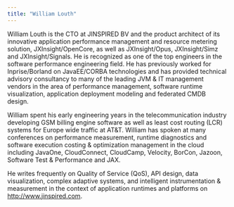 ```yaml
---
title: "William Louth"
---
```


William Louth is the CTO at JINSPIRED BV and the product architect of
its innovative application performance management and resource metering
solution, JXInsight/OpenCore, as well as JXInsight/Opus, JXInsight/Simz
and JXInsight/Signals. He is recognized as one of the top engineers in
the software performance engineering field. He has previously worked for
Inprise/Borland on JavaEE/CORBA technologies and has provided technical
advisory consultancy to many of the leading JVM & IT management vendors
in the area of performance management, software runtime visualization,
application deployment modeling and federated CMDB design. 

William spent his early engineering years in the telecommunication
industry developing GSM billing engine software as well as least cost
routing (LCR) systems for Europe wide traffic at AT&T. William has
spoken at many conferences on performance measurement, runtime
diagnostics and software execution costing & optimization management in
the cloud including JavaOne, CloudConnect, CloudCamp, Velocity, BorCon,
Jazoon, Software Test & Performance and JAX. 

He writes frequently on Quality of Service (QoS), API design, data
visualization, complex adaptive systems, and intelligent instrumentation
& measurement in the context of application runtimes and platforms on
<http://www.jinspired.com>.
